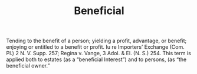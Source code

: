 ---
title: Beneficial
letter: B
permalink: "/definitions/beneficial.html"
body: Tending to the benefit of a person; yielding a profit, advantage, or benefit;
  enjoying or entitled to a benefit or profit. Iu re Importers’ Exchange (Com. Pl.)
  2 N. V. Supp. 257; Regina v. Vange, 3 Adol. & El. (N. S.) 254. This term is applied
  both to estates (as a “beneficial Interest”) and to persons, (as “the beneficial
  owner.”
published_at: '2018-07-07'
layout: post
---